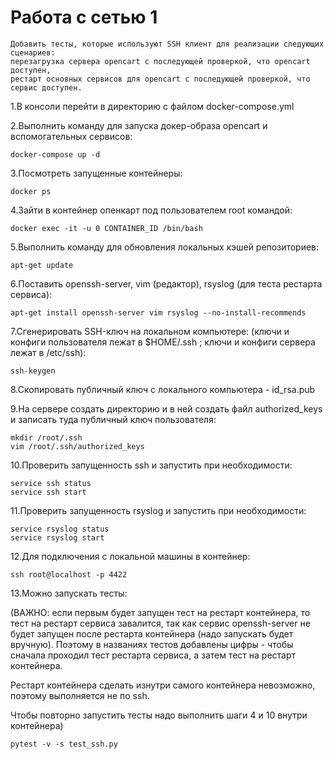 # Работа с сетью 1

```
Добавить тесты, которые используют SSH клиент для реализации следующих сценариев: 
перезагрузка сервера opencart с последующей проверкой, что opencart доступен, 
рестарт основных сервисов для opencart с последующей проверкой, что сервис доступен.
```


1.В консоли перейти в директорию с файлом docker-compose.yml

2.Выполнить команду для запуска докер-образа opencart и вспомогательных сервисов:
```
docker-compose up -d
```
3.Посмотреть запущенные контейнеры: 
```
docker ps
```
4.Зайти в контейнер опенкарт под пользователем root командой:
```
docker exec -it -u 0 CONTAINER_ID /bin/bash
```
5.Выполнить команду для обновления локальных кэшей репозиториев:
```
apt-get update
```
6.Поставить openssh-server, vim (редактор), rsyslog (для теста рестарта сервиса):
```
apt-get install openssh-server vim rsyslog --no-install-recommends 
```
7.Сгенерировать SSH-ключ на локальном компьютере: 
(ключи и конфиги пользователя лежат в $HOME/.ssh ;
ключи и конфиги сервера лежат в /etc/ssh):
```
ssh-keygen
```
8.Скопировать публичный ключ с локального компьютера - id_rsa.pub

9.На сервере создать директорию и в ней создать файл authorized_keys и записать туда публичный ключ пользователя:
```
mkdir /root/.ssh
vim /root/.ssh/authorized_keys
```
10.Проверить запущенность ssh и запустить при необходимости:
```
service ssh status
service ssh start
```
11.Проверить запущенность rsyslog и запустить при необходимости:
```
service rsyslog status
service rsyslog start
```
12.Для подключения с локальной машины в контейнер:
```
ssh root@localhost -p 4422
```
13.Можно запускать тесты:

(ВАЖНО: если первым будет запущен тест на рестарт контейнера, то тест на рестарт 
сервиса завалится, так как сервис openssh-server не будет запущен после рестарта
контейнера (надо запускать будет вручную).
Поэтому в названиях тестов добавлены цифры - чтобы сначала проходил тест
рестарта сервиса, а затем тест на рестарт контейнера. 

Рестарт контейнера сделать изнутри
самого контейнера невозможно, поэтому выполняется не по ssh.

Чтобы повторно запустить тесты надо выполнить шаги 4 и 10 внутри контейнера)
```
pytest -v -s test_ssh.py 
``` 
